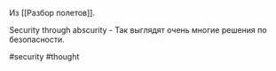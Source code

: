 Из [[Разбор полетов]].

Security through abscurity - Так выглядят очень многие решения по безопасности. 

#security #thought